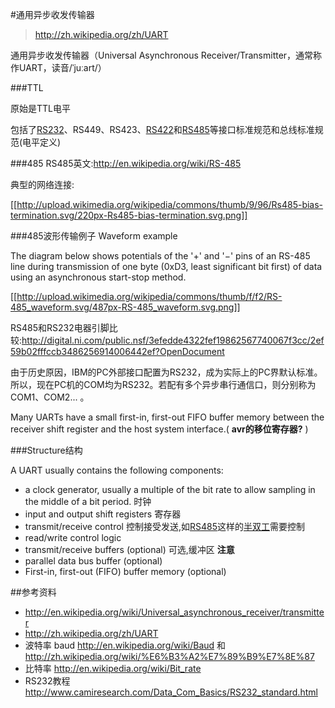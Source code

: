 #通用异步收发传输器

> http://zh.wikipedia.org/zh/UART

通用异步收发传输器（Universal Asynchronous Receiver/Transmitter，通常称作UART，读音/ˈjuːart/）

###TTL

原始是TTL电平

包括了[RS232](http://zh.wikipedia.org/wiki/RS-232)、RS449、RS423、[RS422](http://zh.wikipedia.org/wiki/EIA-422)和[RS485](http://zh.wikipedia.org/wiki/RS-485)等接口标准规范和总线标准规范(电平定义)

###485 
RS485英文:http://en.wikipedia.org/wiki/RS-485

典型的网络连接:

[[http://upload.wikimedia.org/wikipedia/commons/thumb/9/96/Rs485-bias-termination.svg/220px-Rs485-bias-termination.svg.png]]

###485波形传输例子 Waveform example

The diagram below shows potentials of the '+' and '−' pins of an RS-485 line during transmission of one byte (0xD3, least significant bit first) of data using an asynchronous start-stop method.

[[http://upload.wikimedia.org/wikipedia/commons/thumb/f/f2/RS-485_waveform.svg/487px-RS-485_waveform.svg.png]]


RS485和RS232电器引脚比较:http://digital.ni.com/public.nsf/3efedde4322fef19862567740067f3cc/2ef59b02fffccb3486256914006442ef?OpenDocument

由于历史原因，IBM的PC外部接口配置为RS232，成为实际上的PC界默认标准。所以，现在PC机的COM均为RS232。若配有多个异步串行通信口，则分别称为COM1、COM2... 。


Many UARTs have a small first-in, first-out FIFO buffer memory between the receiver shift register and the host system interface.( **avr的移位寄存器?** )

###Structure结构

A UART usually contains the following components:
* a clock generator, usually a multiple of the bit rate to allow sampling in the middle of a bit period. 时钟
* input and output shift registers 寄存器
* transmit/receive control  控制接受发送,如[RS485](http://zh.wikipedia.org/wiki/RS-485)这样的[半双工](http://zh.wikipedia.org/wiki/%E5%8D%8A%E9%9B%99%E5%B7%A5)需要控制
* read/write control logic
* transmit/receive buffers (optional) 可选,缓冲区 **注意**
* parallel data bus buffer (optional)
* First-in, first-out (FIFO) buffer memory (optional)

##参考资料
* <http://en.wikipedia.org/wiki/Universal_asynchronous_receiver/transmitter>
* <http://zh.wikipedia.org/zh/UART>
* 波特率 baud http://en.wikipedia.org/wiki/Baud 和 http://zh.wikipedia.org/wiki/%E6%B3%A2%E7%89%B9%E7%8E%87
* 比特率 http://en.wikipedia.org/wiki/Bit_rate 
* RS232教程 http://www.camiresearch.com/Data_Com_Basics/RS232_standard.html